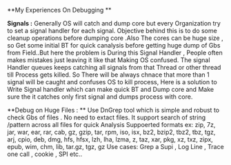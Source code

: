 **My Experiences On Debugging **

**Signals :** Generally OS will catch and dump core but every Organization try to set a signal handler for each signal. Objective behind this is to do some cleanup operations before dumping core .Also The cores can be huge size , so Get some initial BT for quick canalysis before getting huge dump of Gbs from Field..But here the problem is During this Signal Handler , People often makes mistakes just leaving it like that Making OS confused. 
The signal Handler queues keeps catching all signals from that Thread or other thread till Process gets killed. So There will be always chnace that more than 1 signal will be caught and confuses OS to kill process, 
Here is a solution to Write Signal handler which can make quick BT and Dump core and Make sure the it catches only first signal and dumps process with core.

**Debug on Huge Files : ** Use DnGrep tool which is simple and robust to check Gbs of files . No need to extact files. It support search of string /pattern across all files for quick Analysis
Suppoerted formats ex: zip, 7z, jar, war, ear, rar, cab, gz, gzip, tar, rpm, iso, isx, bz2, bzip2, tbz2, tbz, tgz, arj, cpio, deb, dmg, hfs, hfsx, lzh, lha, lzma, z, taz, xar, pkg, xz, txz, zipx, epub, wim, chm, lib, tar.gz, tgz, gz
Use cases:  Grep a Supi , Log Line , Trace one call , cookie , SPI etc..

  
